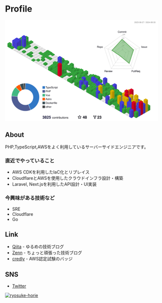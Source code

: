 # Profile

<!-- GitBlockを利用 -->
![](./profile-3d-contrib/profile-gitblock.svg)

## About

PHP,TypeScript,AWSをよく利用しているサーバーサイドエンジニアです。

### 直近でやっていること

- AWS CDKを利用したIaC化とリプレイス
- CloudflareとAWSを使用したクラウドインフラ設計・構築
- Laravel, Next.jsを利用したAPI設計・UI実装

### 今興味がある技術など

- SRE
- Cloudflare
- Go

## Link

- [Qiita](https://qiita.com/ryosuke-horie) - ゆるめの技術ブログ
- [Zenn](https://zenn.dev/ryosuke_horie) - ちょっと頑張った技術ブログ
- [credly](https://www.credly.com/users/ryosuke-horie.4573376d) - AWS認定試験のバッジ

## SNS

- [Twitter](https://twitter.com/ryosuke_314_)

[![ryosuke-horie](https://komarev.com/ghpvc/?username=ryosuke-horie)](https://github.com/ryosuke-horie/ryosuke-horie/)
